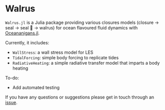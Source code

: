 # Walrus

``Walrus.jl`` is a Julia package providing various closures models (closure -> seal -> seal 🦭 -> walrus) for ocean flavoured fluid dynamics with [Oceananigans.jl](https://github.com/CliMA/Oceananigans.jl/).

Currently, it includes:
- `WallStress`: a wall stress model for LES
- `TidalForcing`: simple body forcing to replicate tides
- `RadiativeHeating`: a simple radiative transfer model that imparts a body heating

To-do:
- Add automated testing

If you have any questions or suggestions please get in touch through an [issue](https://github.com/jagoosw/Walrus.jl/issues).